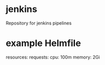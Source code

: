 # jenkins
Repository for jenkins pipelines



# example Helmfile

resources:
  requests:
    cpu: 100m
    memory: 2Gi
